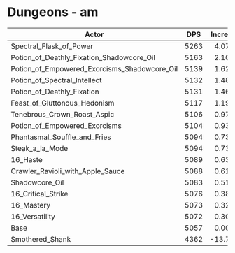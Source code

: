 # Dungeons - am
| Actor | DPS | Increase |
|---|:---:|:---:|
|Spectral_Flask_of_Power|5263|4.07%|
|Potion_of_Deathly_Fixation_Shadowcore_Oil|5163|2.10%|
|Potion_of_Empowered_Exorcisms_Shadowcore_Oil|5139|1.62%|
|Potion_of_Spectral_Intellect|5132|1.48%|
|Potion_of_Deathly_Fixation|5131|1.46%|
|Feast_of_Gluttonous_Hedonism|5117|1.19%|
|Tenebrous_Crown_Roast_Aspic|5106|0.97%|
|Potion_of_Empowered_Exorcisms|5104|0.93%|
|Phantasmal_Souffle_and_Fries|5094|0.73%|
|Steak_a_la_Mode|5094|0.73%|
|16_Haste|5089|0.63%|
|Crawler_Ravioli_with_Apple_Sauce|5088|0.61%|
|Shadowcore_Oil|5083|0.51%|
|16_Critical_Strike|5076|0.38%|
|16_Mastery|5073|0.32%|
|16_Versatility|5072|0.30%|
|Base|5057|0.00%|
|Smothered_Shank|4362|-13.74%|
